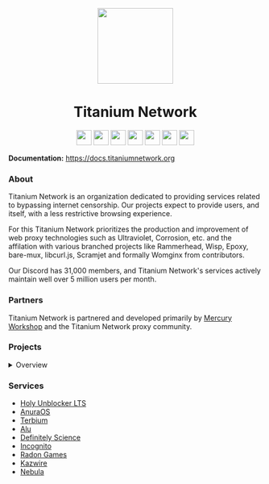 <p align="center">
<kbd>
<img width="150px" src="https://avatars.githubusercontent.com/u/47227492">
</kbd>
</p>

<h1 align="center">Titanium Network</h1>

<p align="center">
<a href="https://discord.gg/unblock"><img height="30px" src="https://img.shields.io/badge/Discord-7289DA?style=for-the-badge&logo=discord&logoColor=white"><img></a>
<a href="https://www.youtube.com/channel/UC6LaREFvs9L72SK1s2PcxNg"><img height="30px" src="https://img.shields.io/badge/Youtube-FF0000?style=for-the-badge&logo=youtube&logoColor=white"><img></a>
<a href="https://x.com/TitaniumNetDev"><img height="30px" src="https://img.shields.io/badge/X-000000?style=for-the-badge&logo=X&logoColor=white"><img></a>
<a href="https://bsky.app/profile/titaniumnetwork.org"><img height="30px" src="https://img.shields.io/badge/Bluesky-1DA1F2?style=for-the-badge&logo=bluesky&logoColor=white"><img></a>
<a href="https://www.instagram.com/titaniumnetworkofficial_"><img height="30px" src="https://img.shields.io/badge/Instagram-405DE6?style=for-the-badge&logo=instagram&logoColor=white"><img></a>
<a href="https://www.tiktok.com/@titaniumnetwork.org"><img height="30px" src="https://img.shields.io/badge/TikTok-000000?style=for-the-badge&logo=TikTok&logoColor=white"><img></a>
<a href="https://reddit.com/r/TitaniumNetwork"><img height="30px" src="https://img.shields.io/badge/Reddit-FF4500?style=for-the-badge&logo=reddit&logoColor=white"><img></a>
</p>

**Documentation:** https://docs.titaniumnetwork.org

### About
Titanium Network is an organization dedicated to providing services related to bypassing internet censorship. Our projects expect to provide users, and itself, with a less restrictive browsing experience. 

For this Titanium Network prioritizes the production and improvement of web proxy technologies such as Ultraviolet, Corrosion, etc. and the affilation with various branched projects like Rammerhead, Wisp, Epoxy, bare-mux, libcurl.js, Scramjet and formally Womginx from contributors. 

Our Discord has 31,000 members, and Titanium Network's services actively maintain well over 5 million users per month.

### Partners

Titanium Network is partnered and developed primarily by [Mercury Workshop](https://github.com/MercuryWorkshop/) and the Titanium Network proxy community.

### Projects
<details>
<summary>Overview</summary>

#### Active
- [Scramjet](https://github.com/MercuryWorkshop/scramjet)
- [Ultraviolet](https://github.com/titaniumnetwork-dev/Ultraviolet)
- [bare-mux](https://github.com/MercuryWorkshop/bare-mux)
- [wisp](https://github.com/MercuryWorkshop/wisp-protocol)
- [epoxy-tls](https://github.com/MercuryWorkshop/epoxy-tls)
- [libcurl.js](https://github.com/ading2210/libcurl.js)
- [Holy Unblocker LTS](https://github.com/QuiteAFancyEmerald/Holy-Unblocker)
- [anuraOS](https://github.com/MercuryWorkshop/anuraOS)
- [Terbium](https://github.com/TerbiumOS/web-v2)
- [Alu](https://github.com/titaniumnetwork-dev/Alu)
- [Definitely Science](https://github.com/lich2king/Definitely-Science)
- [Incognito](https://github.com/MotorTruck1221/Incognito)
- [Radon Games](https://github.com/Radon-Games/Radon-Games)
- [Kazwire](https://github.com/whos-evan/kazwire)
- [Nebula](https://github.com/NebulaServices/Nebula)
- [Radius](https://github.com/unretain/Radius2)


#### Affiliated
- [Rammerhead](https://github.com/binary-person/rammerhead)
- [Womginx](https://github.com/binary-person/womginx)

#### Old
- [Corrosion](https://github.com/titaniumnetwork-dev/Corrosion)
- [Alloy](https://github.com/titaniumnetwork-dev/Alloy)
- [Athlon1600/php-proxy](https://github.com/Athlon1600/php-proxy)
- [Incognito](https://github.com/caracal-js/Incognito)
- [Hypertabs](https://github.com/B3ATDROP3R/Hypertabs)
- [Vanadium](https://github.com/titaniumnetwork-dev/Vanadium)
- [Reborn](https://github.com/titaniumnetwork-dev/Reborn)
- Resilience
- Via Unblocker (PyDodge)
- PyDodge B
- P2
- Pheonix Reborn
- Boardwalk
- TitaniumLite
- Powermouse
- Material Unblocker
- Chat-Utils (cursed)
- Muun

</details>

### Services
- [Holy Unblocker LTS](https://holyunblocker.org)
- [AnuraOS](https://anura.pro/)
- [Terbium](https://terbiumon.top/)
- [Alu](https://aluu.xyz)
- [Definitely Science](https://definitelyscience.com/)
- [Incognito](https://incog.works/)
- [Radon Games](https://radon.games/)
- [Kazwire](https://kazwire.com/)
- [Nebula](https://nebulaservices.org/)
